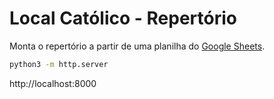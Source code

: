 # Local Católico - Repertório

Monta o repertório a partir de uma planilha do
[Google Sheets](https://docs.google.com/spreadsheets/d/17iuLN9zmfkS3BTWtAY4-Ibw6EUw2dWsk52JcNfZjih8).


```bash
python3 -m http.server
```

http://localhost:8000
